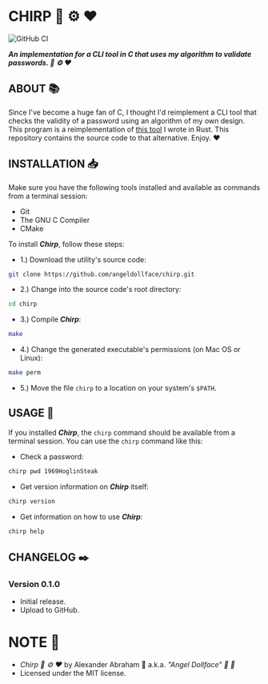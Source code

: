 # CHIRP :ribbon: :gear: :heart:

![GitHub CI](https://github.com/angeldollface/chirp/actions/workflows/main.yml/badge.svg)

***An implementation for a CLI tool in C that uses my algorithm to validate passwords. :ribbon: :gear: :heart:***

## ABOUT :books:

Since I've become a huge fan of C, I thought I'd reimplement a CLI tool that checks the validity of a password using an algorithm of my own design. This program is a reimplementation of [this tool](https://github.com/angeldollface/flek) I wrote in Rust. This repository contains the source code to that alternative. Enjoy. :heart:

## INSTALLATION :inbox_tray:

Make sure you have the following tools installed and available as commands from a terminal session:

- Git
- The GNU C Compiler
- CMake

To install ***Chirp***, follow these steps:

- 1.) Download the utility's source code:

```bash
git clone https://github.com/angeldollface/chirp.git
```

- 2.) Change into the source code's root directory:

```bash
cd chirp
```

- 3.) Compile ***Chirp***:

```bash
make
```

- 4.) Change the generated executable's permissions (on Mac OS or Linux):

```bash
make perm
```

- 5.) Move the file `chirp` to a location on your system's `$PATH`.

## USAGE :hammer:

If you installed ***Chirp***, the `chirp` command should be available from a terminal session. You can use the `chirp` command like this:

- Check a password:

```bash
chirp pwd 1969HoglinSteak
```

- Get version information on ***Chirp*** itself:

```bash
chirp version
```

- Get information on how to use ***Chirp***:

```bash
chirp help
```

## CHANGELOG :black_nib:

### Version 0.1.0

- Initial release.
- Upload to GitHub.

# NOTE :scroll:

- *Chirp :ribbon: :gear: :heart:* by Alexander Abraham :black_heart: a.k.a. *"Angel Dollface" :dolls: :ribbon:*
- Licensed under the MIT license.
